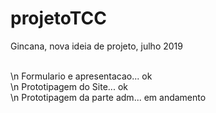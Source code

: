 # projetoTCC

  Gincana, nova ideia de projeto, julho 2019
  
 <br> \n Formulario e apresentacao... ok 
 <br> \n Prototipagem do Site... ok
 <br> \n Prototipagem da parte adm... em andamento 
